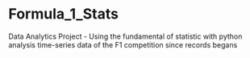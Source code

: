 # Formula_1_Stats
Data Analytics Project - Using the fundamental of statistic with python analysis time-series data of the F1 competition since records begans  
